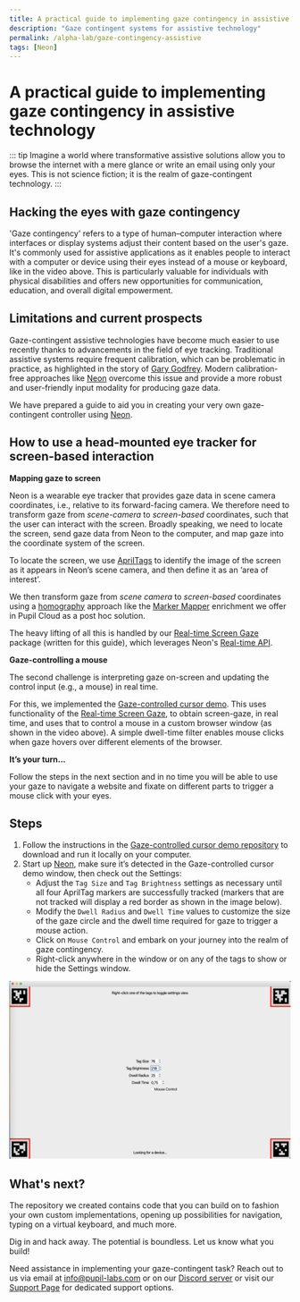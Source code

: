 ```yaml
---
title: A practical guide to implementing gaze contingency in assistive technology
description: "Gaze contingent systems for assistive technology"
permalink: /alpha-lab/gaze-contingency-assistive
tags: [Neon]
---
```

# A practical guide to implementing gaze contingency in assistive technology

<TagLinks />
<Youtube src="cuvWqVOAc5M"/>

::: tip
Imagine a world where transformative assistive solutions allow you to browse the internet with a mere glance or write an email using only your eyes. This is not science fiction; it is the realm of gaze-contingent technology.
:::

## Hacking the eyes with gaze contingency

'Gaze contingency' refers to a type of human–computer interaction where interfaces or display systems adjust their content based on the user's gaze. It's commonly used for assistive applications as it enables people to interact with a computer or device using their eyes instead of a mouse or keyboard, like in the video above. This is particularly valuable for individuals with physical disabilities and offers new opportunities for communication, education, and overall digital empowerment.

## Limitations and current prospects 

Gaze-contingent assistive technologies have become much easier to use recently thanks to advancements in the field of eye tracking. Traditional assistive systems require frequent calibration, which can be problematic in practice, as highlighted in the story of [Gary Godfrey](https://pupil-labs.com/blog/community/cycling-for-als/). Modern calibration-free approaches like [Neon](https://pupil-labs.com/products/neon/) overcome this issue and provide a more robust and user-friendly input modality for producing gaze data.

We have prepared a guide to aid you in creating your very own gaze-contingent controller using [Neon](https://pupil-labs.com/products/neon/).

## How to use a head-mounted eye tracker for screen-based interaction

**Mapping gaze to screen**

Neon is a wearable eye tracker that provides gaze data in scene camera coordinates, i.e., relative to its forward-facing camera. We therefore need to transform gaze from *scene-camera* to *screen-based* coordinates, such that the user can interact with the screen. Broadly speaking, we need to locate the screen, send gaze data from Neon to the computer, and map gaze into the coordinate system of the screen.

To locate the screen, we use [AprilTags](https://april.eecs.umich.edu/software/apriltag) to identify the image of the screen as it appears in Neon’s scene camera, and then define it as an ‘area of interest’.

We then transform gaze from *scene camera* to *screen-based* coordinates using a [homography](https://en.m.wikipedia.org/wiki/Homography_(computer_vision)) approach like the [Marker Mapper](/enrichments/marker-mapper/) enrichment we offer in Pupil Cloud as a post hoc solution. 

The heavy lifting of all this is handled by our [Real-time Screen Gaze](https://github.com/pupil-labs/realtime-screen-gaze/) package (written for this guide), which leverages Neon's [Real-time API](/neon/real-time-api/introduction/).

**Gaze-controlling a mouse**

The second challenge is interpreting gaze on-screen and updating the control input (e.g., a mouse) in real time.

For this, we implemented the [Gaze-controlled cursor demo](https://github.com/pupil-labs/gaze-controlled-cursor-demo). This uses functionality of the [Real-time Screen Gaze](https://github.com/pupil-labs/realtime-screen-gaze/), to obtain screen-gaze, in real time, and uses that to control a mouse in a custom browser window (as shown in the video above). A simple dwell-time filter enables mouse clicks when gaze hovers over different elements of the browser.

**It’s your turn…**

Follow the steps in the next section and in no time you will be able to use your gaze to navigate a website and fixate on different parts to trigger a mouse click with your eyes.

## Steps

1. Follow the instructions in the [Gaze-controlled cursor demo repository](https://github.com/pupil-labs/gaze-controlled-cursor-demo) to download and run it locally on your computer.
2. Start up [Neon](/neon/getting-started/first-recording.html), make sure it’s detected in the Gaze-controlled cursor demo window, then check out the Settings:
    - Adjust the `Tag Size` and `Tag Brightness` settings as necessary until all four AprilTag markers are successfully tracked (markers that are not tracked will display a red border as shown in the image below).
    - Modify the `Dwell Radius` and `Dwell Time` values to customize the size of the gaze circle and the dwell time required for gaze to trigger a mouse action.
    - Click on `Mouse Control` and embark on your journey into the realm of gaze contingency.
    - Right-click anywhere in the window or on any of the tags to show or hide the Settings window.

<img src="../media/alpha-lab/Settings-gaze-controlled-cursor-demo.png"/> 

## What's next? 

The repository we created contains code that you can build on to fashion your own custom implementations, opening up possibilities for navigation, typing on a virtual keyboard, and much more.

Dig in and hack away. The potential is boundless. Let us know what you build!

Need assistance in implementing your gaze-contingent task? Reach out to us via email at [info@pupil-labs.com](mailto:info@pupil-labs.com) or on our [Discord server](https://pupil-labs.com/chat/) or visit our [Support Page](https://pupil-labs.com/products/support/) for dedicated support options.
